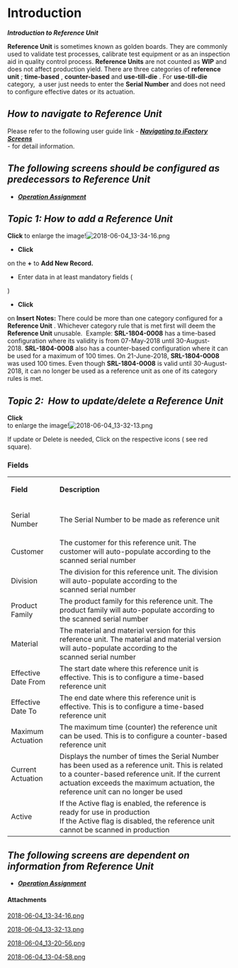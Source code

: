 # Introduction

***Introduction to Reference Unit***  

**Reference Unit** 
is sometimes known as golden boards. They are commonly used to validate test processes, calibrate test equipment or as an inspection aid in quality control process. **Reference Units** are not counted as **WIP** and does not affect production yield. There are three categories of **reference unit** ; **time-based** , **counter-based** and **use-till-die** . For **use-till-die** category,  a user just needs to enter the **Serial Number** and does not need to configure effective dates or its actuation.

## ***How to navigate to Reference Unit***  



Please refer to the following user guide link -
***[Navigating to iFactory Screens](/iFactory-JGP-MES/iFactory-JGP-MES-Home/iFactory-JGP-MS/CONTENT/Menu-Navigation/User-Guide-%2D-Navigating-to-iFactory-Groups-and-Screens.md)***  
- for detail information.


## ***The following screens should be configured as predecessors to Reference Unit***  




- ***[Operation Assignment](/iFactory-JGP-MES/iFactory-JGP-MES-Home/iFactory-JGP-MS/CONTENT/Routing/Operation-Assignment.md)***


## ***Topic 1: How to add a Reference Unit***  



**Click** 
to enlarge the image!![2018-06-04_13-34-16.png](/.attachments/29918452.png)



- **Click**

on the **+** to **Add New Record.** 
- Enter data in at least mandatory fields (


)
- **Click**

on **Insert** 
**Notes:** 
There could be more than one category configured for a **Reference Unit** . Whichever category rule that is met first will deem the **Reference Unit** unusable. 
Example: **SRL-1804-0008** has a time-based configuration where its validity is from 07-May-2018 until 30-August-2018. **SRL-1804-0008** also has a counter-based configuration where it can be used for a maximum of 100 times. On 21-June-2018, **SRL-1804-0008** was used 100 times. Even though **SRL-1804-0008** is valid until 30-August-2018, it can no longer be used as a reference unit as one of its category rules is met.

## ***Topic 2:  How to update/delete a Reference Unit***  



**Click**  
to enlarge the image!![2018-06-04_13-32-13.png](/.attachments/29918453.png)


If update or Delete is needed, Click on the respective icons (
see red
square).

### **Fields** 


<table class="confluenceTable"><colgroup><col /><col /></colgroup><tbody><tr><td class="highlight-grey confluenceTd" data-highlight-colour="grey"><p><strong>Field</strong></p></td><td class="highlight-grey confluenceTd" data-highlight-colour="grey"><p><strong>Description</strong></p></td></tr><tr><td class="confluenceTd"><p>Serial Number</p></td><td class="confluenceTd"><p>The Serial Number to be made as reference unit</p></td></tr><tr><td colspan="1" class="confluenceTd">Customer</td><td colspan="1" class="confluenceTd">The customer for this reference unit. The customer will auto-populate according to the scanned serial number</td></tr><tr><td class="confluenceTd">Division</td><td class="confluenceTd">The division for this reference unit. The division will auto-populate according to the scanned serial number</td></tr><tr><td colspan="1" class="confluenceTd">Product Family</td><td colspan="1" class="confluenceTd">The product family for this reference unit. The product family will auto-populate according to the scanned serial number</td></tr><tr><td colspan="1" class="confluenceTd">Material</td><td colspan="1" class="confluenceTd">The material and material version for this reference unit. The material and material version will auto-populate according to the scanned serial number</td></tr><tr><td colspan="1" class="confluenceTd">Effective Date From</td><td colspan="1" class="confluenceTd">The start date where this reference unit is effective. This is to configure a time-based reference unit</td></tr><tr><td colspan="1" class="confluenceTd">Effective Date To</td><td colspan="1" class="confluenceTd">The end date where this reference unit is effective. This is to configure a time-based reference unit</td></tr><tr><td colspan="1" class="confluenceTd">Maximum Actuation</td><td colspan="1" class="confluenceTd">The maximum time (counter) the reference unit can be used. This is to configure a counter-based reference unit</td></tr><tr><td colspan="1" class="confluenceTd">Current Actuation</td><td colspan="1" class="confluenceTd">Displays the number of times the Serial Number has been used as a reference unit. This is related to a counter-based reference unit. If the current<br />actuation exceeds the maximum actuation, the reference unit can no longer be used </td></tr><tr><td colspan="1" class="confluenceTd">Active</td><td colspan="1" class="confluenceTd">If the Active flag is enabled, the reference is ready for use in production<br />If the Active flag is disabled, the reference unit cannot be scanned in production </td></tr></tbody></table>





## ***The following screens are dependent on information from Reference Unit***  



- ***[Operation Assignment](/iFactory-JGP-MES/iFactory-JGP-MES-Home/iFactory-JGP-MS/CONTENT/Routing/Operation-Assignment.md)***



#### Attachments

[2018-06-04_13-34-16.png](/.attachments/29918452.png)
[2018-06-04_13-32-13.png](/.attachments/29918453.png)
[2018-06-04_13-20-56.png](/.attachments/29918454.png)
[2018-06-04_13-04-58.png](/.attachments/29918455.png)
